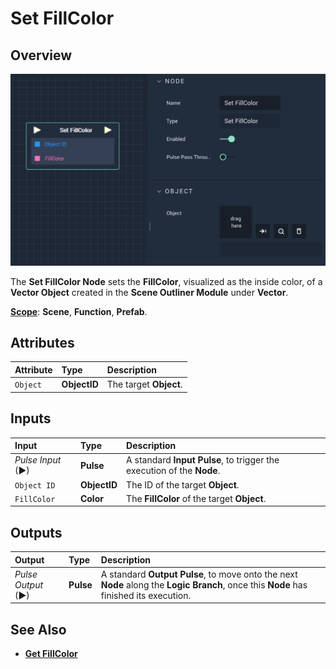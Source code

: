 # Set FillColor

## Overview

![The Set FillColor Node.](../../../.gitbook/assets/setfillcolor.png)

The **Set FillColor Node** sets the **FillColor**, visualized as the inside color, of a **Vector Object** created in the **Scene Outliner Module** under **Vector**.

[**Scope**](../../overview.md#scopes): **Scene**, **Function**, **Prefab**.

## Attributes

| Attribute | Type | Description |
| :--- | :--- | :--- |
| `Object` | **ObjectID** | The target **Object**. |

## Inputs

| Input | Type | Description |
| :--- | :--- | :--- |
| _Pulse Input_ \(►\) | **Pulse** | A standard **Input Pulse**, to trigger the execution of the **Node**. |
| `Object ID` | **ObjectID** | The ID of the target **Object**. |
| `FillColor` | **Color** | The **FillColor** of the target **Object**. |

## Outputs

| Output | Type | Description |
| :--- | :--- | :--- |
| _Pulse Output_ \(►\) | **Pulse** | A standard **Output Pulse**, to move onto the next **Node** along the **Logic Branch**, once this **Node** has finished its execution. |

## See Also

* [**Get FillColor**](getfillcolor.md)

